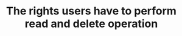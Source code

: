 ---
layout: all-exams
title: "The rights users have to perform read and delete operation"
blurb: "Rights and permissions to an S3 bucket are assigned through the use of a bucket policy. You can read more in the bucket policy in the FAQ."
quid: 158
---